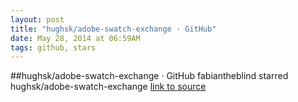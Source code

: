 ```yaml
---
layout: post
title: "hughsk/adobe-swatch-exchange · GitHub"
date: May 28, 2014 at 06:59AM
tags: github, stars
---
```

##hughsk/adobe-swatch-exchange · GitHub
fabiantheblind starred hughsk/adobe-swatch-exchange
[link to source](http://ift.tt/1jWG39p) 
